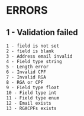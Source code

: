 # ERRORS

## 1 - Validation failed
	1 - field is not set
	2 - field is blank
	3 - Address email invalid
	4 - Field type string
	5 - Length error
	6 - Invalid CPF
	7 - Invalid RGA
	8 - RGA or CPF
	9 - Field type float
	10 - Field type int
	11 - Field type enum
	12 - Email exists
	13 - RGACPFs exists